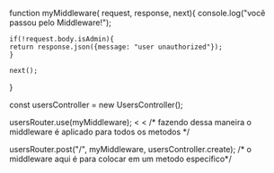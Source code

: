 function myMiddleware( request, response, next){
    console.log("você passou pelo Middleware!");
    
    if(!request.body.isAdmin){
    return response.json({message: "user unauthorized"});
    }
    
    next();
}


const usersController = new UsersController();

 usersRouter.use(myMiddleware);   < < /* fazendo dessa maneira o middleware é aplicado para todos os metodos */

usersRouter.post("/", myMiddleware, usersController.create); /* o middleware aqui é para colocar em um metodo especifico*/